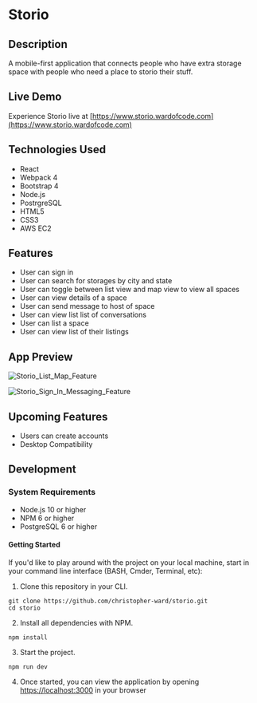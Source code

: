 # Storio

## Description
A mobile-first application that connects people who have extra storage space with people who need a place to storio their stuff.

## Live Demo

Experience Storio live at [https://www.storio.wardofcode.com](https://www.storio.wardofcode.com)

## Technologies Used
- React
- Webpack 4
- Bootstrap 4
- Node.js
- PostrgreSQL
- HTML5
- CSS3
- AWS EC2

## Features
- User can sign in
- User can search for storages by city and state
- User can toggle between list view and map view to view all spaces
- User can view details of a space
- User can send message to host of space
- User can view list list of conversations
- User can list a space
- User can view list of their listings

## App Preview
![Storio_List_Map_Feature](1_Search_List_Map_Feature.gif)

![Storio_Sign_In_Messaging_Feature](2_Sign_In_Messaging_Feature.gif)

## Upcoming Features
- Users can create accounts
- Desktop Compatibility
## Development

### System Requirements

- Node.js 10 or higher
- NPM 6 or higher
- PostgreSQL 6 or higher

#### Getting Started
If you'd like to play around with the project on your local machine, start in your command line interface (BASH, Cmder, Terminal, etc):

1. Clone this repository in your CLI.

```shell
git clone https://github.com/christopher-ward/storio.git
cd storio
```

2. Install all dependencies with NPM.
```shell
npm install
```

3. Start the project.

```shell
npm run dev
```

4. Once started, you can view the application by opening [https://localhost:3000](https://localhost:3000) in your browser
